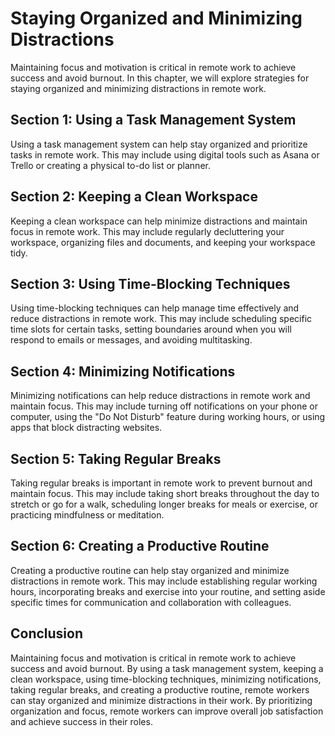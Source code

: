 Staying Organized and Minimizing Distractions
=========================================================================================================

Maintaining focus and motivation is critical in remote work to achieve success and avoid burnout. In this chapter, we will explore strategies for staying organized and minimizing distractions in remote work.

Section 1: Using a Task Management System
-----------------------------------------

Using a task management system can help stay organized and prioritize tasks in remote work. This may include using digital tools such as Asana or Trello or creating a physical to-do list or planner.

Section 2: Keeping a Clean Workspace
------------------------------------

Keeping a clean workspace can help minimize distractions and maintain focus in remote work. This may include regularly decluttering your workspace, organizing files and documents, and keeping your workspace tidy.

Section 3: Using Time-Blocking Techniques
-----------------------------------------

Using time-blocking techniques can help manage time effectively and reduce distractions in remote work. This may include scheduling specific time slots for certain tasks, setting boundaries around when you will respond to emails or messages, and avoiding multitasking.

Section 4: Minimizing Notifications
-----------------------------------

Minimizing notifications can help reduce distractions in remote work and maintain focus. This may include turning off notifications on your phone or computer, using the "Do Not Disturb" feature during working hours, or using apps that block distracting websites.

Section 5: Taking Regular Breaks
--------------------------------

Taking regular breaks is important in remote work to prevent burnout and maintain focus. This may include taking short breaks throughout the day to stretch or go for a walk, scheduling longer breaks for meals or exercise, or practicing mindfulness or meditation.

Section 6: Creating a Productive Routine
----------------------------------------

Creating a productive routine can help stay organized and minimize distractions in remote work. This may include establishing regular working hours, incorporating breaks and exercise into your routine, and setting aside specific times for communication and collaboration with colleagues.

Conclusion
----------

Maintaining focus and motivation is critical in remote work to achieve success and avoid burnout. By using a task management system, keeping a clean workspace, using time-blocking techniques, minimizing notifications, taking regular breaks, and creating a productive routine, remote workers can stay organized and minimize distractions in their work. By prioritizing organization and focus, remote workers can improve overall job satisfaction and achieve success in their roles.
